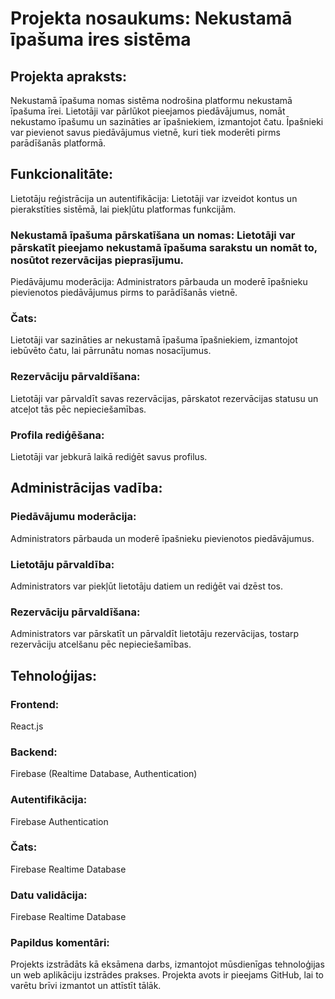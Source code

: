 # Projekta nosaukums: Nekustamā īpašuma ires sistēma

## Projekta apraksts:
Nekustamā īpašuma nomas sistēma nodrošina platformu nekustamā īpašuma īrei. Lietotāji var pārlūkot pieejamos piedāvājumus, nomāt nekustamo īpašumu un sazināties ar īpašniekiem, izmantojot čatu. Īpašnieki var pievienot savus piedāvājumus vietnē, kuri tiek moderēti pirms parādīšanās platformā.

## Funkcionalitāte:
Lietotāju reģistrācija un autentifikācija: Lietotāji var izveidot kontus un pierakstīties sistēmā, lai piekļūtu platformas funkcijām.
### Nekustamā īpašuma pārskatīšana un nomas: Lietotāji var pārskatīt pieejamo nekustamā īpašuma sarakstu un nomāt to, nosūtot rezervācijas pieprasījumu.
Piedāvājumu moderācija: Administrators pārbauda un moderē īpašnieku pievienotos piedāvājumus pirms to parādīšanās vietnē.
### Čats: 
Lietotāji var sazināties ar nekustamā īpašuma īpašniekiem, izmantojot iebūvēto čatu, lai pārrunātu nomas nosacījumus.
### Rezervāciju pārvaldīšana: 
Lietotāji var pārvaldīt savas rezervācijas, pārskatot rezervācijas statusu un atceļot tās pēc nepieciešamības.
### Profila rediģēšana: 
Lietotāji var jebkurā laikā rediģēt savus profilus.
## Administrācijas vadība:
### Piedāvājumu moderācija: 
Administrators pārbauda un moderē īpašnieku pievienotos piedāvājumus.
### Lietotāju pārvaldība: 
Administrators var piekļūt lietotāju datiem un rediģēt vai dzēst tos.
### Rezervāciju pārvaldīšana: 
Administrators var pārskatīt un pārvaldīt lietotāju rezervācijas, tostarp rezervāciju atcelšanu pēc nepieciešamības.
## Tehnoloģijas:
### Frontend: 
React.js
### Backend: 
Firebase (Realtime Database, Authentication)
### Autentifikācija: 
Firebase Authentication
### Čats: 
Firebase Realtime Database
### Datu validācija: 
Firebase Realtime Database
### Papildus komentāri:
Projekts izstrādāts kā eksāmena darbs, izmantojot mūsdienīgas tehnoloģijas un web aplikāciju izstrādes prakses.
Projekta avots ir pieejams GitHub, lai to varētu brīvi izmantot un attīstīt tālāk.